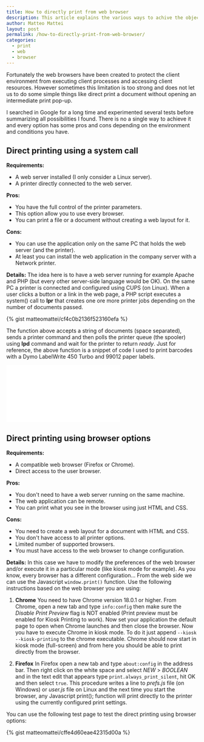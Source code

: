 ```yaml
---
title: How to directly print from web browser
description: This article explains the various ways to achive the objective to print directly from a web browser.
author: Matteo Mattei
layout: post
permalink: /how-to-directly-print-from-web-browser/
categories:
  - print
  - web
  - browser
---
```


Fortunately the web browsers have been created to protect the client environment from executing client processes and accessing client resources. However sometimes this limitation is too strong and does not let us to do some simple things like direct print a document without opening an intermediate print pop-up.

I searched in Google for a long time and experimented several tests before summarizing all possibilities I found. There is no a single way to achieve it and every option has some pros and cons depending on the environment and conditions you have.

Direct printing using a system call
-----------------------------------

**Requirements:**

 - A web server installed (I only consider a Linux server).
 - A printer directly connected to the web server.

**Pros:**

 - You have the full control of the printer parameters.
 - This option allow you to use every browser.
 - You can print a file or a document without creating a web layout for it.

**Cons:**

 - You can use the application only on the same PC that holds the web server (and the printer).
 - At least you can install the web application in the company server with a Network printer.

**Details:**
The idea here is to have a web server running for example Apache and PHP (but every other server-side language would be OK). On the same PC a printer is connected and configured using CUPS (on Linux). When a user clicks a button or a link in the web page, a PHP script executes a system() call to **lpr** that creates one ore more printer jobs depending on the number of documents passed.

{% gist matteomattei/cf4c0b2136f523160efa %}

The function above accepts a string of documents (space separated), sends a printer command and then polls the printer queue (the spooler) using **lpd** command and wait for the printer to return *ready*. Just for reference, the above function is a snippet of code I used to print barcodes with a Dymo LabelWrite 450 Turbo and 99012 paper labels.

<div class="embed-container">
<iframe src="//www.youtube.com/embed/eFkj4FVTaow?rel=0" style="border-width:0;" allowfullscreen></iframe>
</div>


Direct printing using browser options
-------------------------------------

**Requirements:**

 - A compatible web browser (Firefox or Chrome).
 - Direct access to the user browser.

**Pros:**

 - You don't need to have a web server running on the same machine.
 - The web application can be remote.
 - You can print what you see in the browser using just HTML and CSS.

**Cons:**

 - You need to create a web layout for a document with HTML and CSS.
 - You don't have access to all printer options.
 - Limited number of supported browsers.
 - You must have access to the web browser to change configuration.

**Details:**
In this case we have to modify the preferences of the web browser and/or execute it in a particular mode (like kiosk mode for example). As you know, every browser has a different configuration... From the web side we can use the Javascript ```window.print()``` function. Use the following instructions based on the web browser you are using:

 1. **Chrome**
 You need to have Chrome version 18.0.1 or higher. From Chrome, open a new tab and type ```info:config``` then make sure the *Disable Print Preview* flag is NOT enabled (Print preview must be enabled for Kiosk Printing to work). Now set your application the default page to open when Chrome launches and then close the browser. Now you have to execute Chrome in kiosk mode. To do it just append ```--kiosk --kiosk-printing``` to the chrome executable. Chrome should now start in kiosk mode (full-screen) and from here you should be able to print directly from the browser.

 2. **Firefox**
 In Firefox open a new tab and type ```about:config``` in the address bar. Then right click on the white space and select *NEW* > *BOOLEAN* and in the text edit that appears type ```print.always_print_silent```, hit OK and then select ```true```. This procedure writes a line to *prefs.js* file (on Windows) or *user.js* file on Linux and the next time you start the browser, any Javascript print(); function will print directly to the printer using the currently configured print settings.

You can use the following test page to test the direct printing using browser options:

{% gist matteomattei/cffe4d60eae42315d00a %}

